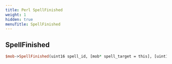 ```yaml
---
title: Perl SpellFinished
weight: 1
hidden: true
menuTitle: SpellFinished
---
```

## SpellFinished
```perl
$mob->SpellFinished(uint16 spell_id, [mob* spell_target = this], [uint16 mana_cost = 0], [uint16 resist_diff = 0])
```